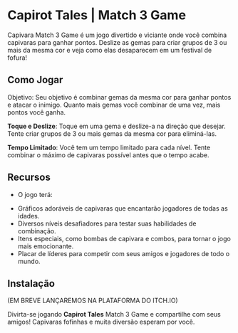 # Capirot Tales | Match 3 Game

Capivara Match 3 Game é um jogo divertido e viciante onde você combina capivaras para ganhar pontos. Deslize as gemas para criar grupos de 3 ou mais da mesma cor e veja como elas desaparecem em um festival de fofura!

## Como Jogar
Objetivo: Seu objetivo é combinar gemas da mesma cor para ganhar pontos e atacar o inimigo. Quanto mais gemas você combinar de uma vez, mais pontos você ganha.

**Toque e Deslize**: Toque em uma gema e deslize-a na direção que desejar. Tente criar grupos de 3 ou mais gemas da mesma cor para eliminá-las.

**Tempo Limitado**: Você tem um tempo limitado para cada nível. Tente combinar o máximo de capivaras possível antes que o tempo acabe.

## Recursos

* O jogo terá:
- Gráficos adoráveis de capivaras que encantarão jogadores de todas as idades.
- Diversos níveis desafiadores para testar suas habilidades de combinação.
- Itens especiais, como bombas de capivara e combos, para tornar o jogo mais emocionante.
- Placar de líderes para competir com seus amigos e jogadores de todo o mundo.

## Instalação
(EM BREVE LANÇAREMOS NA PLATAFORMA DO ITCH.IO)

Divirta-se jogando **Capirot Tales** Match 3 Game e compartilhe com seus amigos! Capivaras fofinhas e muita diversão esperam por você.




